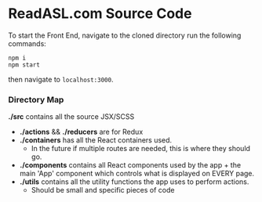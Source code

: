 # ReadASL.com Source Code

To start the Front End, navigate to the cloned directory run the following commands:
```
npm i
npm start
```
then navigate to `localhost:3000`.

### Directory Map
**./src** contains all the source JSX/SCSS
  - **./actions** && **./reducers** are for Redux
  - **./containers** has all the React containers used.
    - In the future if multiple routes are needed, this is where they should go.
  - **./components** contains all React components used by the app + the main 'App' component which controls what is displayed on EVERY page. 
  - **./utils** contains all the utility functions the app uses to perform actions.
    - Should be small and specific pieces of code
